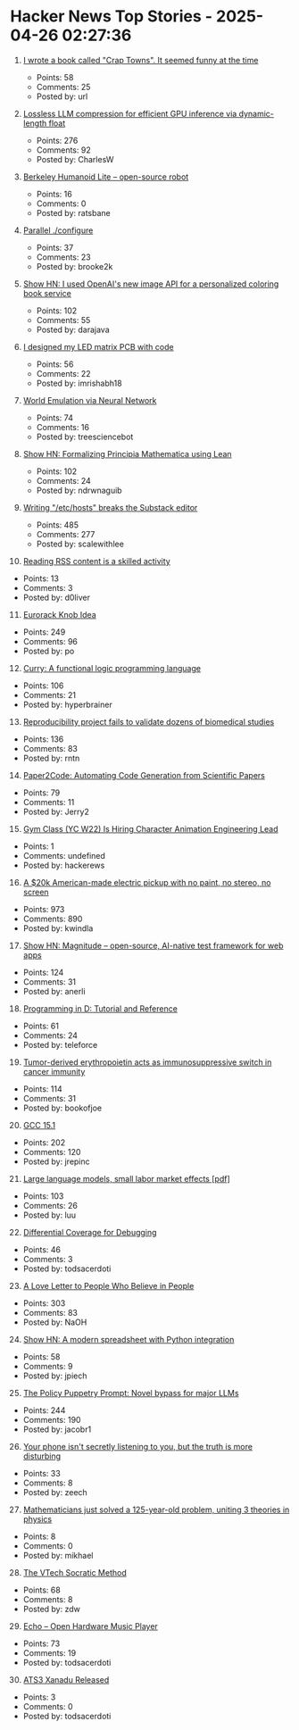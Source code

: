 # Hacker News Top Stories - 2025-04-26 02:27:36

1. [I wrote a book called "Crap Towns". It seemed funny at the time](https://samj.substack.com/p/that-joke-isnt-funny-any-more)
   - Points: 58
   - Comments: 25
   - Posted by: url

2. [Lossless LLM compression for efficient GPU inference via dynamic-length float](https://arxiv.org/abs/2504.11651)
   - Points: 276
   - Comments: 92
   - Posted by: CharlesW

3. [Berkeley Humanoid Lite – open-source robot](https://lite.berkeley-humanoid.org/)
   - Points: 16
   - Comments: 0
   - Posted by: ratsbane

4. [Parallel ./configure](https://tavianator.com/2025/configure.html)
   - Points: 37
   - Comments: 23
   - Posted by: brooke2k

5. [Show HN: I used OpenAI's new image API for a personalized coloring book service](https://clevercoloringbook.com/)
   - Points: 102
   - Comments: 55
   - Posted by: darajava

6. [I designed my LED matrix PCB with code](https://docs.tscircuit.com/tutorials/building-led-matrix)
   - Points: 56
   - Comments: 22
   - Posted by: imrishabh18

7. [World Emulation via Neural Network](https://madebyoll.in/posts/world_emulation_via_dnn/)
   - Points: 74
   - Comments: 16
   - Posted by: treesciencebot

8. [Show HN: Formalizing Principia Mathematica using Lean](https://github.com/ndrwnaguib/principia)
   - Points: 102
   - Comments: 24
   - Posted by: ndrwnaguib

9. [Writing "/etc/hosts" breaks the Substack editor](https://scalewithlee.substack.com/p/when-etchsts-breaks-your-substack)
   - Points: 485
   - Comments: 277
   - Posted by: scalewithlee

10. [Reading RSS content is a skilled activity](https://www.doliver.org/articles/rss-as-a-skill)
   - Points: 13
   - Comments: 3
   - Posted by: d0liver

11. [Eurorack Knob Idea](https://mitxela.com/projects/euroknob)
   - Points: 249
   - Comments: 96
   - Posted by: po

12. [Curry: A functional logic programming language](https://curry-lang.org/)
   - Points: 106
   - Comments: 21
   - Posted by: hyperbrainer

13. [Reproducibility project fails to validate dozens of biomedical studies](https://www.nature.com/articles/d41586-025-01266-x)
   - Points: 136
   - Comments: 83
   - Posted by: rntn

14. [Paper2Code: Automating Code Generation from Scientific Papers](https://arxiv.org/abs/2504.17192)
   - Points: 79
   - Comments: 11
   - Posted by: Jerry2

15. [Gym Class (YC W22) Is Hiring Character Animation Engineering Lead](https://www.ycombinator.com/companies/gym-class-by-irl-studios/jobs/7UKmLED-gameplay-animation-engineer-staff-principal)
   - Points: 1
   - Comments: undefined
   - Posted by: hackerews

16. [A $20k American-made electric pickup with no paint, no stereo, no screen](https://www.theverge.com/electric-cars/655527/slate-electric-truck-price-paint-radio-bezos)
   - Points: 973
   - Comments: 890
   - Posted by: kwindla

17. [Show HN: Magnitude – open-source, AI-native test framework for web apps](https://github.com/magnitudedev/magnitude)
   - Points: 124
   - Comments: 31
   - Posted by: anerli

18. [Programming in D: Tutorial and Reference](https://ddili.org/ders/d.en/)
   - Points: 61
   - Comments: 24
   - Posted by: teleforce

19. [Tumor-derived erythropoietin acts as immunosuppressive switch in cancer immunity](https://www.science.org/doi/10.1126/science.adr3026)
   - Points: 114
   - Comments: 31
   - Posted by: bookofjoe

20. [GCC 15.1](https://gcc.gnu.org/gcc-15/)
   - Points: 202
   - Comments: 120
   - Posted by: jrepinc

21. [Large language models, small labor market effects [pdf]](https://bfi.uchicago.edu/wp-content/uploads/2025/04/BFI_WP_2025-56-1.pdf)
   - Points: 103
   - Comments: 26
   - Posted by: luu

22. [Differential Coverage for Debugging](https://research.swtch.com/diffcover)
   - Points: 46
   - Comments: 3
   - Posted by: todsacerdoti

23. [A Love Letter to People Who Believe in People](https://www.swiss-miss.com/2025/04/a-love-letter-to-people-who-believe-in-people.html)
   - Points: 303
   - Comments: 83
   - Posted by: NaOH

24. [Show HN: A modern spreadsheet with Python integration](https://citadel5.com/gs-calc.htm)
   - Points: 58
   - Comments: 9
   - Posted by: jpiech

25. [The Policy Puppetry Prompt: Novel bypass for major LLMs](https://hiddenlayer.com/innovation-hub/novel-universal-bypass-for-all-major-llms/)
   - Points: 244
   - Comments: 190
   - Posted by: jacobr1

26. [Your phone isn't secretly listening to you, but the truth is more disturbing](https://newatlas.com/computers/smartphone-listening-conversations-ads-facebook/)
   - Points: 33
   - Comments: 8
   - Posted by: zeech

27. [Mathematicians just solved a 125-year-old problem, uniting 3 theories in physics](https://www.scientificamerican.com/article/lofty-math-problem-called-hilberts-sixth-closer-to-being-solved/)
   - Points: 8
   - Comments: 0
   - Posted by: mikhael

28. [The VTech Socratic Method](https://www.leadedsolder.com/2025/04/22/vtech-socrates-pickup.html)
   - Points: 68
   - Comments: 8
   - Posted by: zdw

29. [Echo – Open Hardware Music Player](https://github.com/amachronic/echoplayer)
   - Points: 73
   - Comments: 19
   - Posted by: todsacerdoti

30. [ATS3 Xanadu Released](https://github.com/githwxi/XATSHOME)
   - Points: 3
   - Comments: 0
   - Posted by: todsacerdoti

